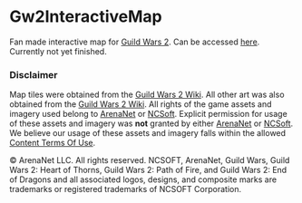 # Gw2InteractiveMap
Fan made interactive map for [Guild Wars 2](https://www.guildwars2.com/). Can be accessed [here](https://cptwesley.github.io/Gw2InteractiveMap/). Currently not yet finished.

### Disclaimer
Map tiles were obtained from the [Guild Wars 2 Wiki](https://wiki.guildwars2.com/wiki/Tyria_(world)#Interactive_map).
All other art was also obtained from the [Guild Wars 2 Wiki](https://wiki.guildwars2.com/).
All rights of the game assets and imagery used belong to [ArenaNet](https://wiki.guildwars2.com/wiki/ArenaNet) or [NCSoft](https://wiki.guildwars2.com/wiki/NCSoft).
Explicit permission for usage of these assets and imagery was **not** granted by either [ArenaNet](https://wiki.guildwars2.com/wiki/ArenaNet) or [NCSoft](https://wiki.guildwars2.com/wiki/NCSoft).
We believe our usage of these assets and imagery falls within the allowed [Content Terms Of Use](https://us.ncsoft.com/en-us/legal/ncsoft/content-terms-of-use).

© ArenaNet LLC. All rights reserved. NCSOFT, ArenaNet, Guild Wars, Guild Wars 2: Heart of Thorns, Guild Wars 2: Path of Fire, and Guild Wars 2: End of Dragons and all associated logos, designs, and composite marks are trademarks or registered trademarks of NCSOFT Corporation.
